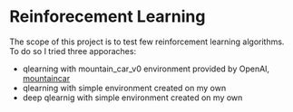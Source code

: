 # Reinforecement Learning
The scope of this project is to test few reinforcement learning algorithms. To do so I tried three apporaches:
* qlearning with mountain_car_v0 environment provided by OpenAI, [mountaincar](/mountaincar)
* qlearning with simple environment created on my own
* deep qlearnig with simple environment created on my own